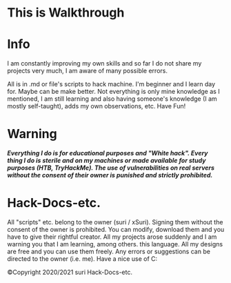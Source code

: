# This is Walkthrough
# Info
I am constantly improving my own skills and so far I do not share my projects very much, I am aware of many possible errors.

All is in .md or file's scripts to hack machine. I'm beginner and I learn day for. Maybe can be make better.
Not everything is only mine knowledge as I mentioned, I am still learning and also having someone's knowledge (I am mostly self-taught), adds my own observations, etc.
Have Fun!


# Warning

***Everything I do is for educational purposes and "White hack". Every thing I do is sterile and on my machines or made available for study purposes (HTB, TryHackMe). The use of vulnerabilities on real servers without the consent of their owner is punished and strictly prohibited.***

# Hack-Docs-etc.
All "scripts" etc. belong to the owner (suri / xSuri). Signing them without the consent of the owner is prohibited. You can modify, download them and you have to give their rightful creator. All my projects arose suddenly and I am warning you that I am learning, among others. this language. All my designs are free and you can use them freely. Any errors or suggestions can be directed to the owner (i.e. me). Have a nice use of C:

©Copyright 2020/2021 suri
Hack-Docs-etc.
